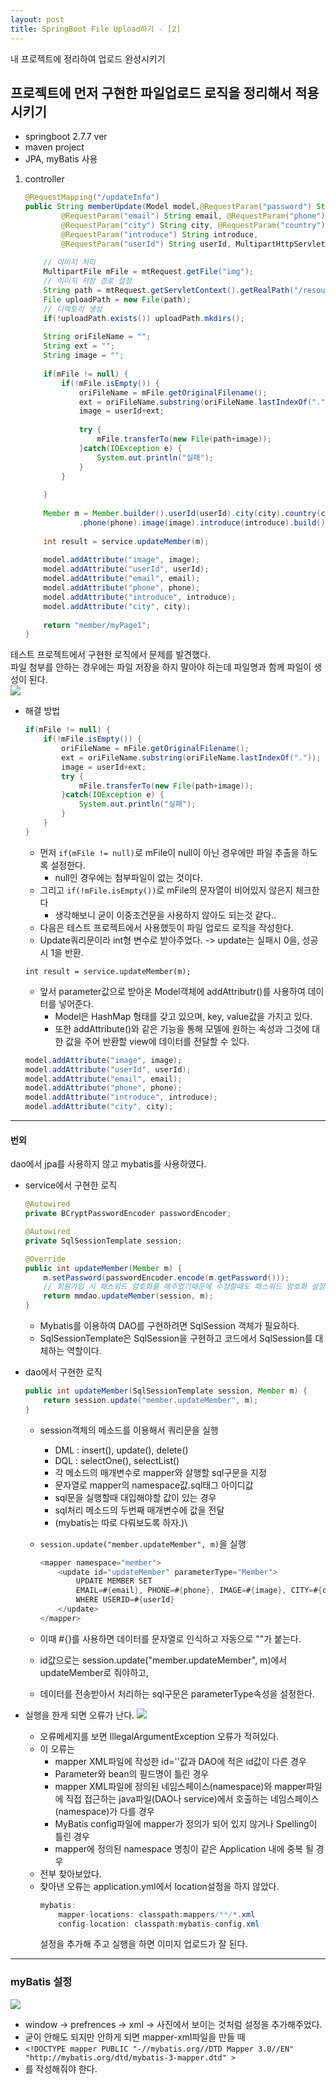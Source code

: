 ```yaml
---
layout: post
title: SpringBoot File Upload하기 - [2]
---
```


내 프로젝트에 정리하여 업로드 완성시키기

## 프로젝트에 먼저 구현한 파일업로드 로직을 정리해서 적용시키기
- springboot 2.7.7 ver
- maven project
- JPA, myBatis 사용

1. controller
    ```java
    @RequestMapping("/updateInfo")
	public String memberUpdate(Model model,@RequestParam("password") String password,
			@RequestParam("email") String email, @RequestParam("phone") String phone,
			@RequestParam("city") String city, @RequestParam("country") String country,
			@RequestParam("introduce") String introduce,
			@RequestParam("userId") String userId, MultipartHttpServletRequest mtRequest) {
				
		// 이미지 처리
		MultipartFile mFile = mtRequest.getFile("img");
		// 이미지 저장 경로 설정
		String path = mtRequest.getServletContext().getRealPath("/resources/upload/profile/");
		File uploadPath = new File(path);
		// 디렉토리 생성
		if(!uploadPath.exists()) uploadPath.mkdirs();
        
		String oriFileName = "";
		String ext = "";
		String image = "";
		
		if(mFile != null) {
			if(!mFile.isEmpty()) {
				oriFileName = mFile.getOriginalFilename();
				ext = oriFileName.substring(oriFileName.lastIndexOf("."));
				image = userId+ext;
				
				try {
					mFile.transferTo(new File(path+image));
				}catch(IOException e) {
					System.out.println("실패");
				}
			}
			
		}
		
		Member m = Member.builder().userId(userId).city(city).country(country).email(email).password(password)
				.phone(phone).image(image).introduce(introduce).build();
		
		int result = service.updateMember(m);
		
		model.addAttribute("image", image);
		model.addAttribute("userId", userId);
		model.addAttribute("email", email);
		model.addAttribute("phone", phone);
		model.addAttribute("introduce", introduce);
		model.addAttribute("city", city);
		
		return "member/myPage1";
	}
    ```
    
테스트 프로젝트에서 구현한 로직에서 문제를 발견했다.<br>
파일 첨부를 안하는 경우에는 파일 저장을 하지 말아야 하는데 파일명과 함께 파일이 생성이 된다. <br>
<image src="https://user-images.githubusercontent.com/107177133/213079781-c121133e-0956-42f4-a51f-0a0603673f28.png"/>
- 해결 방법
    ```java
    if(mFile != null) {
        if(!mFile.isEmpty()) {
            oriFileName = mFile.getOriginalFilename();
            ext = oriFileName.substring(oriFileName.lastIndexOf("."));
            image = userId+ext;
            try {
                mFile.transferTo(new File(path+image));
            }catch(IOException e) {
                System.out.println("실패");
            }
        }
    }
    ```
    - 먼저 `if(mFile != null)`로 mFile이 null이 아닌 경우에만 파일 추출을 하도록 설정한다. 
        - null인 경우에는 첨부파일이 없는 것이다.
    - 그리고 `if(!mFile.isEmpty())`로 mFile의 문자열이 비어있지 않은지 체크한다
        - 생각해보니 굳이 이중조건문을 사용하지 않아도 되는것 같다..
    - 다음은 테스트 프로젝트에서 사용했듯이 파일 업로드 로직을 작성한다.
    - Update쿼리문이라 int형 변수로 받아주었다. -> update는 실패시 0을, 성공시 1을 반환.
    ```
    int result = service.updateMember(m);
	```
    - 앞서 parameter값으로 받아온 Model객체에 addAttributr()를 사용하여 데이터를 넣어준다.
        - Model은 HashMap 형태를 갖고 있으며, key, value값을 가지고 있다. 
        - 또한 addAttribute()와 같은 기능을 통해 모델에 원하는 속성과 그것에 대한 값을 주어 반환할 view에 데이터를 전달할 수 있다.

    
    ```java
	model.addAttribute("image", image);
	model.addAttribute("userId", userId);
	model.addAttribute("email", email);
	model.addAttribute("phone", phone);
	model.addAttribute("introduce", introduce);
	model.addAttribute("city", city);
    ```

-------
#### 번외
dao에서 jpa를 사용하지 않고 mybatis를 사용하였다.

- service에서 구현한 로직
	```java
	@Autowired
	private BCryptPasswordEncoder passwordEncoder;
	
	@Autowired
	private SqlSessionTemplate session;
	
	@Override
	public int updateMember(Member m) {
		m.setPassword(passwordEncoder.encode(m.getPassword()));
		// 회원가입 시 패스워드 암호화를 해주었기때문에 수정할때도 패스워드 암호화 설정을 해줘야 한다.
		return mmdao.updateMember(session, m);
	}
	```
	- Mybatis를 이용하여 DAO를 구현하려면 SqlSession 객체가 필요하다.
	- SqlSessionTemplate은 SqlSession을 구현하고 코드에서 SqlSession를 대체하는 역할이다.
	
- dao에서 구현한 로직
	```java
	public int updateMember(SqlSessionTemplate session, Member m) {
		return session.update("member.updateMember", m);
	}
	```
	- session객체의 메소드를 이용해서 쿼리문을 실행
		- DML : insert(), update(), delete() 
		- DQL : selectOne(), selectList()
		- 각 메소드의 매개변수로 mapper와 살행할 sql구문을 지정 
		- 문자열로 mapper의 namespace값.sql태그 아이디값
		- sql문을 실행할때 대입해야할 값이 있는 경우
		- sql처리 메소드의 두번째 매개변수에 값을 전달
		- (mybatis는 따로 다뤄보도록 하자.)\
		
	- `session.update("member.updateMember", m)`을 실행
		```java
		<mapper namespace="member">
			<update id="updateMember" parameterType="Member">
				UPDATE MEMBER SET 
				EMAIL=#{email}, PHONE=#{phone}, IMAGE=#{image}, CITY=#{city}, COUNTRY=#{country}, PASSWORD=#{password}, INTRODUCE=#{introduce} 
				WHERE USERID=#{userId}
			</update>
		</mapper>
		```
	- 이때 #{}를 사용하면 데이터를 문자열로 인식하고 자동으로 ""가 붙는다.
	- id값으로는 session.update("member.updateMember", m)에서 updateMember로 줘야하고,
	- 데이터를 전송받아서 처리하는 sql구문은 parameterType속성을 설정한다.

- 실행을 한게 되면 오류가 난다.
<image src="https://user-images.githubusercontent.com/107177133/213096517-0a853fc3-f38b-4547-9c3d-fff0c7ffa82c.png"/> <br>
	- 오류메세지를 보면 IllegalArgumentException 오류가 적혀있다.
	- 이 오류는
		- mapper XML파일에 작성한 id=''값과 DAO에 적은 id값이 다른 경우 
		- Parameter와 bean의 필드명이 틀린 경우
		- mapper XML파일에 정의된 네임스페이스(namespace)와 mapper파일에 직접 접근하는 java파일(DAO나 service)에서 호출하는 네임스페이스(namespace)가 다를 경우
		- MyBatis config파일에 mapper가 정의가 되어 있지 않거나 Spelling이 틀린 경우
		- mapper에 정의된 namespace 명칭이 같은 Application 내에 중복 될 경우
	- 전부 찾아보았다.
	- 찾아낸 오류는 application.yml에서 location설정을 하지 않았다.
		```java
		mybatis:
			mapper-locations: classpath:mappers/**/*.xml
			config-location: classpath:mybatis-config.xml
		```
		설정을 추가해 주고 실행을 하면 이미지 업로드가 잘 된다. <br>
		
------
	
### myBatis 설정
<image src="https://user-images.githubusercontent.com/107177133/213098932-7456998a-7c3f-4940-8c97-5acf23ddaeff.png"/> <br>
- window -> prefrences -> xml -> 사진에서 보이는 것처럼 설정을 추가해주었다.
- 굳이 안해도 되지만 안하게 되면 mapper-xml파일을 만들 때 
- `<!DOCTYPE mapper PUBLIC "-//mybatis.org//DTD Mapper 3.0//EN" "http://mybatis.org/dtd/mybatis-3-mapper.dtd" >`
- 를 작성해줘야 한다.
